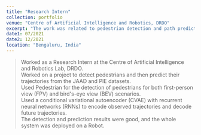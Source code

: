 ```yaml
---
title: "Research Intern"
collection: portfolio
venue: "Centre of Artificial Intelligence and Robotics, DRDO"
excerpt: "The work was related to pedestrian detection and path prediction for autonomous vehicles. <br/> <img src="/images/CAIR.jpg" width="300" height="400" />"
date1: 07/2021
date2: 12/2021
location: "Bengaluru, India"
---
```


>Worked as a Research Intern at the Centre of Artificial Intelligence and Robotics Lab, DRDO.    
>Worked on a project to detect pedestrians and then predict their trajectories from the JAAD and PIE datasets.    
>Used Pedestrian for the detection of pedestrians for both first-person view (FPV) and bird's-eye view (BEV) scenarios.    
>Used a conditional variational autoencoder (CVAE) with recurrent neural networks (RNNs) to encode observed trajectories and decode future trajectories.  
>The detection and prediction results were good, and the whole system was deployed on a Robot.
